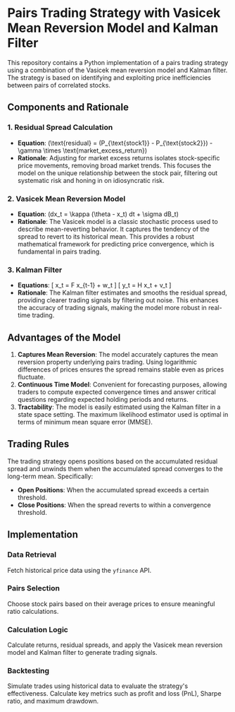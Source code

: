 # Pairs Trading Strategy with Vasicek Mean Reversion Model and Kalman Filter

This repository contains a Python implementation of a pairs trading strategy using a combination of the Vasicek mean reversion model and Kalman filter. The strategy is based on identifying and exploiting price inefficiencies between pairs of correlated stocks.

## Components and Rationale

### 1. Residual Spread Calculation
- **Equation**: \(\text{residual} = (P_{\text{stock1}} - P_{\text{stock2}}) - \gamma \times \text{market\_excess\_return}\)
- **Rationale**: Adjusting for market excess returns isolates stock-specific price movements, removing broad market trends. This focuses the model on the unique relationship between the stock pair, filtering out systematic risk and honing in on idiosyncratic risk.

### 2. Vasicek Mean Reversion Model
- **Equation**: \(dx_t = \kappa (\theta - x_t) dt + \sigma dB_t\)
- **Rationale**: The Vasicek model is a classic stochastic process used to describe mean-reverting behavior. It captures the tendency of the spread to revert to its historical mean. This provides a robust mathematical framework for predicting price convergence, which is fundamental in pairs trading.

### 3. Kalman Filter
- **Equations**: 
  \[
  x_t = F x_{t-1} + w_t
  \]
  \[
  y_t = H x_t + v_t
  \]
- **Rationale**: The Kalman filter estimates and smooths the residual spread, providing clearer trading signals by filtering out noise. This enhances the accuracy of trading signals, making the model more robust in real-time trading.

## Advantages of the Model
1. **Captures Mean Reversion**: The model accurately captures the mean reversion property underlying pairs trading. Using logarithmic differences of prices ensures the spread remains stable even as prices fluctuate.
2. **Continuous Time Model**: Convenient for forecasting purposes, allowing traders to compute expected convergence times and answer critical questions regarding expected holding periods and returns.
3. **Tractability**: The model is easily estimated using the Kalman filter in a state space setting. The maximum likelihood estimator used is optimal in terms of minimum mean square error (MMSE).

## Trading Rules
The trading strategy opens positions based on the accumulated residual spread and unwinds them when the accumulated spread converges to the long-term mean. Specifically:
- **Open Positions**: When the accumulated spread exceeds a certain threshold.
- **Close Positions**: When the spread reverts to within a convergence threshold.

## Implementation

### Data Retrieval
Fetch historical price data using the `yfinance` API.

### Pairs Selection
Choose stock pairs based on their average prices to ensure meaningful ratio calculations.

### Calculation Logic
Calculate returns, residual spreads, and apply the Vasicek mean reversion model and Kalman filter to generate trading signals.

### Backtesting
Simulate trades using historical data to evaluate the strategy's effectiveness. Calculate key metrics such as profit and loss (PnL), Sharpe ratio, and maximum drawdown.
